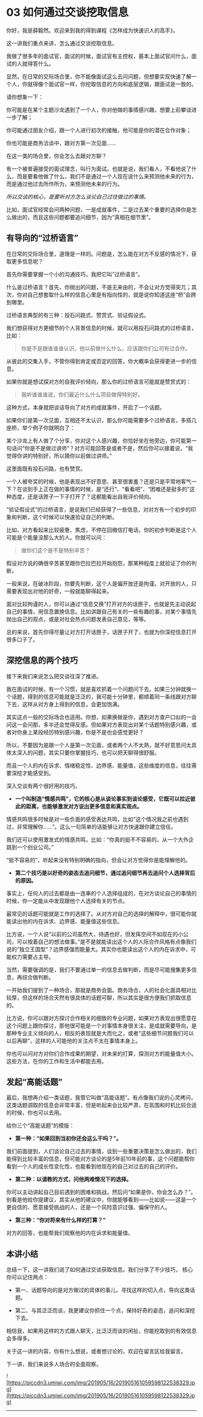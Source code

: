 # 03 如何通过交谈挖取信息

你好，我是薛毅然。欢迎来到我的得到课程《怎样成为快速识人的高手》。

这一讲我们重点来讲，怎么通过交谈挖取信息。

我做了很多年的面试官，面试的时候，面试官有主控权，基本上面试官问什么，面试的人就得答什么。

显然，在日常的交际场合里，你不能像面试这么去问问题，但想要实现快速了解一个人，你就得像个面试官一样，你挖取信息的方向和底层逻辑，跟面试是一致的。

请你想象一下：

你可能是在某个主题沙龙遇到了一个人，你对他做的事情感兴趣，想要上前攀谈进一步了解；

你可能通过朋友介绍，跟一个人进行初次的接触，他可能是你的潜在合作对象；

你也可能是商务洽谈中，跟对方第一次见面……

在这一类的场合里，你会怎么去跟对方聊？

有一个被普遍接受的面试理念，叫行为面试。也就是说，我们看人，不看他说了什么，而是要看他做了什么，我们不是通过一个人现在说什么来预测他未来的行为，而是通过他过去所作所为，来预测他未来的行为。

 *所以交谈的核心，是要听对方怎么谈论自己过往做过的事情。*

比如，面试官经常会问两种问题，一是成就事件，二是过去某个重要的选择你是怎么做出的，而且这些问题都要追问细节，因为“真相在细节里”。

## 有导向的“过桥语言”

在日常的交际场合里，道理是一样的。问题是，怎么能在对方不反感的情况下，获取更多信息呢？

首先你需要掌握一个小的沟通技巧，我把它叫“过桥语言”。

什么是过桥语言？首先，你抛出的问题，不是无来由的，不会让对方觉得突兀；其次，你对自己想套取什么样的信息心里是有指向性的，就是说你知道这座“桥”会跨到哪里。

过桥语言典型的有三种：投石问路式、赞赏式、验证假设式。

我们想获得对方更细节的个人背景信息的时候，就可以用投石问路式的过桥语言，比如：

> 你是不是跟谁谁谁认识，他以前做什么什么，应该跟你们公司有过合作。

从彼此的交集入手，不管你得到肯定或否定的回答，你大概率会获得更进一步的信息。

如果你就是想试探对方的自我评价倾向，那么你的过桥语言可能就是赞赏式的：

> 我听谁谁谁说，你们最近什么什么项目做得特别好。

这种方式，本身就把谈话导向了对方的成就事件，开启了一个话题。

如果你们是第一次见面，互相还不太认识，那么你可能需要多个过桥语言，多搭几座桥，举个例子你就明白了：

某个沙龙上有人做了个分享，你对这个人感兴趣，你恰好坐在他旁边，你可能第一句话问“你是不是做过讲师”？对方可能回答是或者不是，然后你可以接着说，“我觉得你讲的特别好，所以猜你以前做过讲师。”

这里面既有投石问路，也有赞赏。

一个人被夸奖的时候，他是表现出不好意思、甚至很害羞？还是只是平常地客气一下？在谈到手上正在做的事情的时候，是“还行”、“看看吧”、“困难还是挺多的”这种态度，还是话匣子一下子打开了？这都能看出自我评价倾向。

“验证假设式”的过桥语言，是说我们已经获得了一些信息，对对方有一个初步的印象和判断，这个时候可以快速验证自己的判断。

比如，对方看起来比较疲惫、焦虑，不停在回微信打电话，你的初步判断是这个人可能是个能量没那么大的人。你就可以问：

> 做你们这个是不是特别辛苦？

假设对方说的确很辛苦甚至跟你巴拉巴拉开始抱怨，那某种程度上就验证了你的判断。

一般来说，在破冰阶段，你要先判断，这个人是偏开放还是拘谨。对开放的人，只需要表现出对他的好奇，一般就能聊得起来。

面对比较拘谨的人，你可以通过“信息交换”打开对方的话匣子，也就是先主动说起自己的事情，用信息置换信息。比如讲跟自己有关的一些有趣的事，对某个事情先抛出自己的观点，或是对社会热点问题发表自己意见，等等。

总的来说，首先你得尽量让对方打开话匣子，话匣子开了，也就为你深挖信息打开很多口子了。

## 深挖信息的两个技巧

接下来我们来说怎么把交谈往深了推进。

我在面试的时候，有一个习惯，就是喜欢抓着一个问题问下去。如果三分钟就换一个话题，得到的信息可能就是泛泛的，我可能十分钟里，都顺着同一条线跟对方聊下去，这样从对方身上得到的信息，会更加饱满。

其实这点一般的交际场合也适用。你想，如果换做是你，遇到对方查户口似的一会问这一会问那，多半还会觉得反感。但如果对方表现出对某个话题特别感兴趣，或者对你身上某段经历特别感兴趣，你是不是也会感觉更好？

所以，不要因为是跟一个人是第一次见面，或者两个人不太熟，就不好意思问太具体太深入的问题，其实只要你掌握技巧，也可以把天聊得很舒服。

而且一个人的内在诉求、情绪稳定性、边界感、能量值，这些维度的信息，往往需要深挖才能感受到。

深入交谈有两个很好用的技巧。

* **一个叫制造“情感共鸣”，它的核心是从谈论事实到谈论感受，它既可以拉近彼此的距离，也能够激发对方说出更多信息和真实观点。** 

情感共鸣很多时候是对一些负面的感受表达共鸣，比如“这个情况我之前也遇到过，非常理解你……”。这么一句简单的话能够让对方快速跟你建立信任。

我们还可以使用激发式的情感共鸣，比如：“你真的挺不不容易的，从一个大外企跳到一个创业公司。”

“挺不容易的”，听起来没有特别明确的指向，但会让对方觉得你是能理解他的。

* **第二个技巧是以好奇的姿态去追问细节，通过追问细节再去追问个人选择背后的原因。** 

事实上，任何人的过去都是由一连串的个人选择组成的，在对方谈论自己的事情的时候，你一定能从中发现跟他个人选择有关的节点。

最常见的话题可能就是工作的选择了。从对方对自己的选择的解释中，很可能你就能读出他的内在诉求、边界感、能量值这些信息。

比方说，一个人说“以前的公司虽然大，待遇也好，但发挥空间不如现在的小公司，可以按着自己的想法做事。”是不是就能读出这个人的人际合作风格有点像我们说的“独立王国型”？边界感强而能量大。其实你也能读出这个人的内在诉求中，可能权力需要占主导。

当然，需要强调的是，我们不要通过单一的信息去做判断，而是尽可能搜集更多信息，再综合做判断。

一开始我们提到了一种场合，那就是商务会面。商务场合，人的社会化面具相对比较厚，但这样的场合天然有很具体的话题可聊，所以其实是很方便我们抓取信息的。

比方说，你可以跟对方探讨合作相关的细致的专业问题，如果对方表现出很愿意在这个问题上跟你探讨，那他很可能是一个对事情本身很关注，是成就需要导向，是那种专业主义倾向的人，相反的表现就是大而化之，或者“这些细节问题我们可以以后再聊”，这样的人可能他的关注点不太在事情本身上。

你也可以问对方对你们合作成果的期望，对未来的打算，探测对方的能量值大小。这些方法，在你的工作和生活中都能去用。

## 发起“高能话题”

最后，我想再介绍一类话题，我管它叫做“高能话题”。有点像我们说的心灵拷问，这类话题调取的信息会非常丰富，但是听起来会比较严肃，在氛围和时机比较合适的时候，你也可以去用。

给你三个“高能话题”的模版：

* **第一种：“如果回到当初你还会这么干吗？”。** 

我们前面提到，人们谈论自己过去的事情，谈到一些重要决策是怎么做出的，我们能得到比较丰富的信息，但可能对方谈论的是5年前10年前的事，这个问题能帮你看到一个人的成长性变化性，也能看到他现在的自己对过去的自己的评价。

* **第二种：以请教的方式，问他两难情况下的选择。** 

你可以主动讲起自己目前遇到的困难和挑战，然后问“如果是你，你会怎么办？”。别看是他给你提建议，其实从他的建议中，你就能够看到——比如说——这是一个更自信的、愿意接受挑战的人，还是一个风险意识过强、偏保守的人。

* **第三种：“你对将来有什么样的打算？”** 

对方的回答，也能帮我们观察他的内在诉求和能量值。

## 本讲小结

总结一下，这一讲我们说了如何通过交谈获取信息。我们分享了不少技巧， 核心你可以记住两点：

* 第一、话题导向的是对方做过的具体的事儿，寻找这样的切入点，导向这类话题。

* 第二、与其泛泛而谈，我更建议你抓住一个点，保持好奇的姿态，追问和深挖下去。

相信我，如果用这样的方式跟人聊天，比泛泛而谈的闲扯，你能挖取到的有效信息会多得多。

关于这一讲的内容，你有什么想说，或者想讨论的，欢迎在留言区给我留言。

下一讲，我们来说多人场合的全面观察。

![https://piccdn3.umiwi.com/img/201905/16/201905161059598122538329.jpg](https://piccdn3.umiwi.com/img/201905/16/201905161059598122538329.jpg)

---
